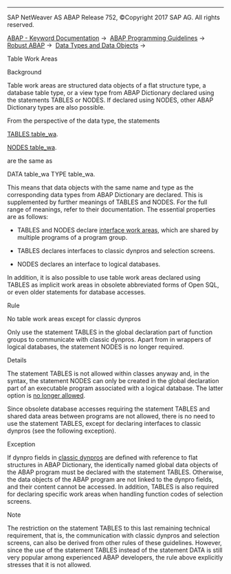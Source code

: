   

* * *

SAP NetWeaver AS ABAP Release 752, ©Copyright 2017 SAP AG. All rights reserved.

[ABAP - Keyword Documentation](javascript:call_link\('abenabap.htm'\)) →  [ABAP Programming Guidelines](javascript:call_link\('abenabap_pgl.htm'\)) →  [Robust ABAP](javascript:call_link\('abenrobust_abap_guidl.htm'\)) →  [Data Types and Data Objects](javascript:call_link\('abendata_type_obj_guidl.htm'\)) → 

Table Work Areas

Background

Table work areas are structured data objects of a flat structure type, a database table type, or a view type from ABAP Dictionary declared using the statements TABLES or NODES. If declared using NODES, other ABAP Dictionary types are also possible.

From the perspective of the data type, the statements

[TABLES table\_wa](javascript:call_link\('abaptables.htm'\)).

[NODES table\_wa](javascript:call_link\('abapnodes.htm'\)).

are the same as

DATA table\_wa TYPE table\_wa.

This means that data objects with the same name and type as the corresponding data types from ABAP Dictionary are declared. This is supplemented by further meanings of TABLES and NODES. For the full range of meanings, refer to their documentation. The essential properties are as follows:

-   TABLES and NODES declare [interface work areas](javascript:call_link\('abenintern_extern_proc_call_guidl.htm'\) "Guideline"), which are shared by multiple programs of a program group.

-   TABLES declares interfaces to classic dynpros and selection screens.

-   NODES declares an interface to logical databases.

In addition, it is also possible to use table work areas declared using TABLES as implicit work areas in obsolete abbreviated forms of Open SQL, or even older statements for database accesses.

Rule

No table work areas except for classic dynpros

Only use the statement TABLES in the global declaration part of function groups to communicate with classic dynpros. Apart from in wrappers of logical databases, the statement NODES is no longer required.

Details

The statement TABLES is not allowed within classes anyway and, in the syntax, the statement NODES can only be created in the global declaration part of an executable program associated with a logical database. The latter option is [no longer allowed](javascript:call_link\('abenprogram_attribute_guidl.htm'\) "Guideline").

Since obsolete database accesses requiring the statement TABLES and shared data areas between programs are not allowed, there is no need to use the statement TABLES, except for declaring interfaces to classic dynpros (see the following exception).

Exception

If dynpro fields in [classic dynpros](javascript:call_link\('abenuser_interfaces_guidl.htm'\) "Guideline") are defined with reference to flat structures in ABAP Dictionary, the identically named global data objects of the ABAP program must be declared with the statement TABLES. Otherwise, the data objects of the ABAP program are not linked to the dynpro fields, and their content cannot be accessed. In addition, TABLES is also required for declaring specific work areas when handling function codes of selection screens.

Note

The restriction on the statement TABLES to this last remaining technical requirement, that is, the communication with classic dynpros and selection screens, can also be derived from other rules of these guidelines. However, since the use of the statement TABLES instead of the statement DATA is still very popular among experienced ABAP developers, the rule above explicitly stresses that it is not allowed.